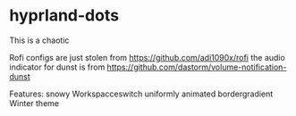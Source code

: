 # hyprland-dots


This is a chaotic

Rofi configs are just stolen from https://github.com/adi1090x/rofi
the audio indicator for dunst is from https://github.com/dastorm/volume-notification-dunst


Features:
snowy Workspacceswitch
uniformly animated bordergradient
Winter theme
